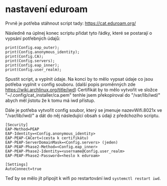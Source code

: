# nastavení eduroam

Prvně je potřeba stáhnout script tady: https://cat.eduroam.org/

Následně na úplnej konec scriptu přidat tyto řádky, které se postarají o vypsání potřebných údajů:

```
print(Config.eap_outer);
print(Config.anonymous_identity);
print(Config.CA);
print(Config.servers);
print(Config.eap_inner);
print(Config.user_realm);
```

Spustit script, a vyplnit údaje. Na konci by to mělo vypsat údaje co jsou potřeba vyplnit v config souboru. (další popis proměnných zde https://wiki.archlinux.org/title/iwd)
Certifikát by to mělo vytvořit ve složce "~/.config/cat_installer/ca.pem" tenhle jsem překopíroval do "/var/lib/iwd/" abych měl jistotu že k tomu má iwd přístup.

Dále je potřeba vytvořit config soubor, který se jmenuje nazevWifi.8021x ve "/var/lib/iwd/" a dát do něj následující obsah s údaji z předchozího scriptu.

```
[Security]
EAP-Method=PEAP
EAP-Identity=<Config.anonymous_identity>
EAP-PEAP-CACert=(cesta k certifikátu)
EAP-PEAP-ServerDomainMask=<Config.servers> (jeden)
EAP-PEAP-Phase2-Method=<Config.eap_inner>
EAP-PEAP-Phase2-Identity=<username@Config.user_realm>
EAP-PEAP-Phase2-Password=<heslo k eduroam>

[Settings]
AutoConnect=true
```

Teď by se mělo jít připojit k wifi po restartování iwd `systemctl restart iwd`.


